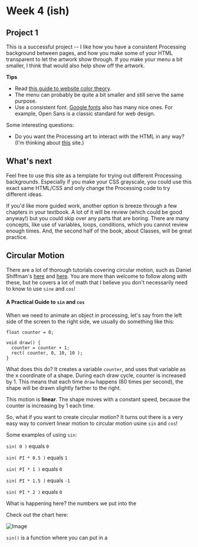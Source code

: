 # Week 4 (ish)

## Project 1

This is a successful project -- I like how you have a consistent Processing background between pages, and how you make some of your HTML transparent to let the artwork show through. If you make your menu a bit smaller, I think that would also help show off the artwork.

**Tips**

- Read [this guide to website color theory](http://webdesign.tutsplus.com/tutorials/6-beginner-safety-first-color-guidelines-for-the-web--cms-21462).
- The menu can probably be quite a bit smaller and still serve the same purpose.
- Use a consistent font. [Google fonts](https://www.google.com/fonts) also has many nice ones. For example, Open Sans is a classic standard for web design.

Some interesting questions:

- Do you want the Processing art to interact with the HTML in any way? (I'm thinking about [this](http://funktion.fm/#contact) site.)

## What's next

Feel free to use this site as a template for trying out different Processing backgrounds. Especially if you make your CSS grayscale, you could use this exact same HTML/CSS and only change the Processing code to try different ideas.

If you'd like more guided work, another option is breeze through a few chapters in your textbook. A lot of it will be review (which could be good anyway!) but you could skip over any parts that are boring. There are many concepts, like use of variables, loops, conditions, which you cannot review enough times. And, the second half of the book, about Classes, will be great practice.

## Circular Motion

There are a lot of thorough tutorials covering circular motion, such as Daniel Shiffman's [here](https://www.youtube.com/watch?v=qMq-zd6hguc&list=PLRqwX-V7Uu6bR4BcLjHHTopXItSjRA7yG&index=1) and [here](https://www.youtube.com/watch?v=znOBmOrtz_M&list=PLRqwX-V7Uu6bR4BcLjHHTopXItSjRA7yG&index=2). You are more than welcome to follow along with these, but he covers a lot of math that I believe you don't necessarily need to know to use `sine` and `cos`!

#### A Practical Guide to `sin` and `cos`

When we need to animate an object in processing, let's say from the left side of the screen to the right side, we usually do something like this:

```
float counter = 0;

void draw() {
  counter = counter + 1;
  rect( counter, 0, 10, 10 );
}
```

What does this do? It creates a variable `counter`, and uses that variable as the x coordinate of a shape. During each draw cycle, counter is increased by 1. This means that each time `draw` happens (60 times per second), the shape will be drawn slightly farther to the right. 

This motion is **linear**. The shape moves with a constant speed, because the counter is increasing by 1 each time.

So, what if you want to create circular motion? It turns out there is a very easy way to convert linear motion to circular motion usine `sin` and `cos`!

Some examples of using `sin`:

`sin( 0 )` equals `0`

`sin( PI * 0.5 )` equals `1`

`sin( PI * 1 )` equals `0`

`sin( PI * 1.5 )` equals `-1`

`sin( PI * 2 )` equals `0`

What is happening here? the numbers we put into the 

Check out the chart here:

![Image](sinecosine.png)

`sin()` is a function where you can put in a 
